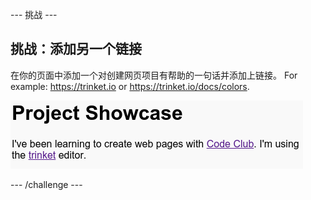 \--- 挑战 \---

## 挑战：添加另一个链接

在你的页面中添加一个对创建网页项目有帮助的一句话并添加上链接。 For example: <https://trinket.io> or <https://trinket.io/docs/colors>.

![screenshot](images/showcase-link-challenge.png)

\--- /challenge \---